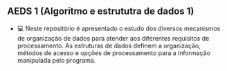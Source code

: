 ## AEDS 1 (Algoritmo e estrututra de dados 1)

- 💻 Neste repositório é apresentado o estudo dos diversos mecanismos de organização de dados para atender aos diferentes requisitos de processamento. As estruturas de dados definem a organização, métodos de acesso e opções de processamento para a informação manipulada pelo programa.

